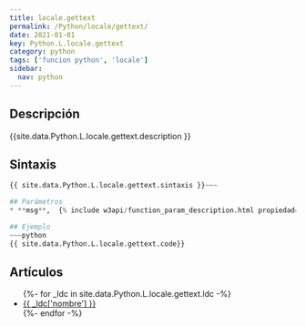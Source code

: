 ```yaml
---
title: locale.gettext
permalink: /Python/locale/gettext/
date: 2021-01-01
key: Python.L.locale.gettext
category: python
tags: ['funcion python', 'locale']
sidebar: 
  nav: python
---
```


## Descripción
{{site.data.Python.L.locale.gettext.description }}

## Sintaxis
~~~python
{{ site.data.Python.L.locale.gettext.sintaxis }}~~~

## Parámetros
* **msg**,  {% include w3api/function_param_description.html propiedad=site.data.Python.L.locale.gettext valor="msg" %}

## Ejemplo
~~~python
{{ site.data.Python.L.locale.gettext.code}}
~~~

## Artículos
<ul>
{%- for _ldc in site.data.Python.L.locale.gettext.ldc -%}
   <li>
       <a href="{{_ldc['url'] }}">{{ _ldc['nombre'] }}</a>
   </li>
{%- endfor -%}
</ul>
